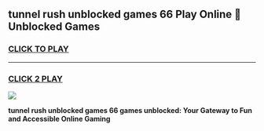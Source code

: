 
## tunnel rush unblocked games 66 Play Online 👋 Unblocked Games
<h3>
<a href="https://premium.freeplayer.one?title=tunnel_rush_unblocked_games_66&ref=19F">CLICK TO PLAY</a></h3>
<hr>

<h3>
<a href="https://premium.freeplayer.one?title=tunnel_rush_unblocked_games_66&ref=19F">CLICK 2 PLAY</a>
  
</h3>

<a href="https://premium.freeplayer.one?title=tunnel_rush_unblocked_games_66&ref=19F"><img src="https://clearcache.store/games.png"></a>


**tunnel rush unblocked games 66 games unblocked: Your Gateway to Fun and Accessible Online Gaming**
